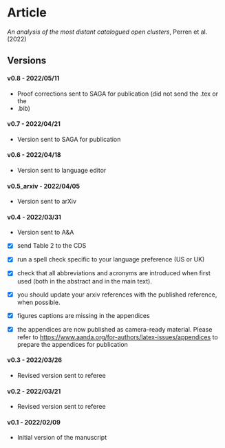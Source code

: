 
# Article

*An analysis of the most distant catalogued open clusters*, Perren et al. (2022)

## Versions

#### v0.8 - 2022/05/11

* Proof corrections sent to SAGA for publication (did not send the .tex or the
* .bib)


#### v0.7 - 2022/04/21

* Version sent to SAGA for publication


#### v0.6 - 2022/04/18

* Version sent to language editor


#### v0.5_arxiv - 2022/04/05

* Version sent to arXiv


#### v0.4 - 2022/03/31

* Version sent to A&A

-[x] send Table 2 to the CDS
-[x] run a spell check specific to your language preference (US or UK)
-[x] check that all abbreviations and acronyms are introduced when first used
     (both in the abstract and in the main text).
-[x] you should update your arxiv references with the published reference,
     when possible.
-[x] figures captions are missing in the appendices
-[x] the appendices are now published as camera-ready material. Please refer
     to https://www.aanda.org/for-authors/latex-issues/appendices to prepare
     the appendices for publication


#### v0.3 - 2022/03/26

* Revised version sent to referee


#### v0.2 - 2022/03/21

* Revised version sent to referee


#### v0.1 - 2022/02/09

* Initial version of the manuscript
